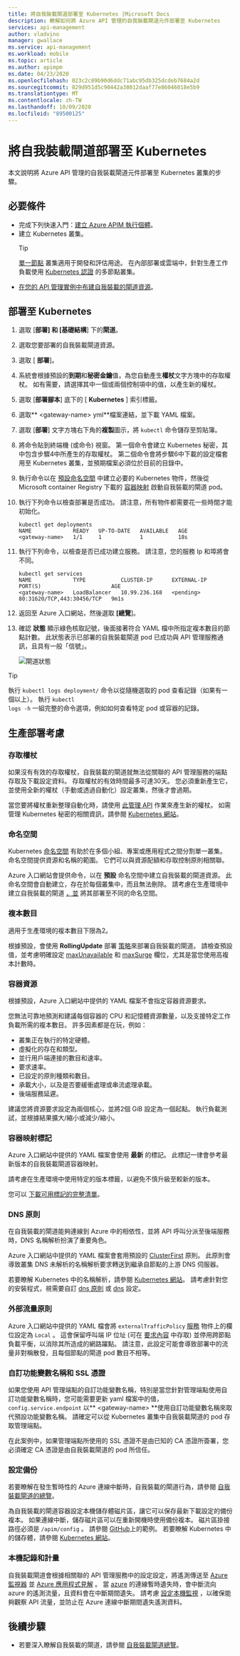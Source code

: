 ```yaml
---
title: 將自我裝載閘道部署至 Kubernetes |Microsoft Docs
description: 瞭解如何將 Azure API 管理的自我裝載閘道元件部署至 Kubernetes
services: api-management
author: vladvino
manager: gwallace
ms.service: api-management
ms.workload: mobile
ms.topic: article
ms.author: apimpm
ms.date: 04/23/2020
ms.openlocfilehash: 023c2c89b90d6ddc71abc95db325dcdeb7684a2d
ms.sourcegitcommit: 829d951d5c90442a38012daaf77e86046018e5b9
ms.translationtype: MT
ms.contentlocale: zh-TW
ms.lasthandoff: 10/09/2020
ms.locfileid: "89500125"
---
```

# <a name="deploy-a-self-hosted-gateway-to-kubernetes"></a>將自我裝載閘道部署至 Kubernetes

本文說明將 Azure API 管理的自我裝載閘道元件部署至 Kubernetes 叢集的步驟。

## <a name="prerequisites"></a>必要條件

- 完成下列快速入門：[建立 Azure APIM 執行個體](get-started-create-service-instance.md)。
- 建立 Kubernetes 叢集。
   > [!TIP]
   > [單一節點](https://kubernetes.io/docs/setup/#learning-environment) 叢集適用于開發和評估用途。 在內部部署或雲端中，針對生產工作負載使用 [Kubernetes 認證](https://kubernetes.io/partners/#conformance) 的多節點叢集。
- [在您的 API 管理實例中布建自我裝載的閘道資源](api-management-howto-provision-self-hosted-gateway.md)。

## <a name="deploy-to-kubernetes"></a>部署至 Kubernetes

1. 選取 [**部署] 和 [基礎結構**] 下的**閘道**。
2. 選取您要部署的自我裝載閘道資源。
3. 選取 [ **部署**]。
4. 系統會根據預設的**到期**和**秘密金鑰**值，為您自動產生**權杖**文字方塊中的存取權杖。 如有需要，請選擇其中一個或兩個控制項中的值，以產生新的權杖。
5. 選取 [**部署腳本**] 底下的 [ **Kubernetes** ] 索引標籤。
6. 選取** \<gateway-name\> yml**檔案連結，並下載 YAML 檔案。
7. 選取 [**部署**] 文字方塊右下角的**複製**圖示，將 `kubectl` 命令儲存至剪貼簿。
8. 將命令貼到終端機 (或命令) 視窗。 第一個命令會建立 Kubernetes 秘密，其中包含步驟4中所產生的存取權杖。 第二個命令會將步驟6中下載的設定檔套用至 Kubernetes 叢集，並預期檔案必須位於目前的目錄中。
9. 執行命令以在 [預設命名空間](https://kubernetes.io/docs/concepts/overview/working-with-objects/namespaces/) 中建立必要的 Kubernetes 物件，然後從 Microsoft container Registry 下載的 [容器映射](https://aka.ms/apim/sputnik/dhub) 啟動自我裝載的閘道 pod。
10. 執行下列命令以檢查部署是否成功。 請注意，所有物件都需要花一些時間才能初始化。
    ```console
    kubectl get deployments
    NAME             READY   UP-TO-DATE   AVAILABLE   AGE
    <gateway-name>   1/1     1            1           18s
    ```
11. 執行下列命令，以檢查是否已成功建立服務。 請注意，您的服務 Ip 和埠將會不同。
    ```console
    kubectl get services
    NAME             TYPE           CLUSTER-IP      EXTERNAL-IP   PORT(S)                      AGE
    <gateway-name>   LoadBalancer   10.99.236.168   <pending>     80:31620/TCP,443:30456/TCP   9m1s
    ```
12. 返回至 Azure 入口網站，然後選取 **[總覽**]。
13. 確認 **狀態** 顯示綠色核取記號，後面接著符合 YAML 檔中所指定複本數目的節點計數。 此狀態表示已部署的自我裝載閘道 pod 已成功與 API 管理服務通訊，且具有一般「信號」。

    ![閘道狀態](media/how-to-deploy-self-hosted-gateway-kubernetes/status.png)

> [!TIP]
> 執行 <code>kubectl logs deployment/<gateway-name></code> 命令以從隨機選取的 pod 查看記錄（如果有一個以上）。
> 執行 <code>kubectl logs -h</code> 一組完整的命令選項，例如如何查看特定 pod 或容器的記錄。

## <a name="production-deployment-considerations"></a>生產部署考慮

### <a name="access-token"></a>存取權杖
如果沒有有效的存取權杖，自我裝載的閘道就無法從關聯的 API 管理服務的端點存取及下載設定資料。 存取權杖的有效時間最多可達30天。 您必須重新產生它，並使用全新的權杖（手動或透過自動化）設定叢集，然後才會過期。

當您要將權杖重新整理自動化時，請使用 [此管理 API](/rest/api/apimanagement/2019-12-01/gateway/generatetoken) 作業來產生新的權杖。 如需管理 Kubernetes 秘密的相關資訊，請參閱 [Kubernetes 網站](https://kubernetes.io/docs/concepts/configuration/secret)。

### <a name="namespace"></a>命名空間
Kubernetes [命名空間](https://kubernetes.io/docs/concepts/overview/working-with-objects/namespaces/) 有助於在多個小組、專案或應用程式之間分割單一叢集。 命名空間提供資源和名稱的範圍。 它們可以與資源配額和存取控制原則相關聯。

Azure 入口網站會提供命令，以在 **預設** 命名空間中建立自我裝載的閘道資源。 此命名空間會自動建立，存在於每個叢集中，而且無法刪除。
請考慮在生產環境中建立自我裝載的閘道 [，並](https://kubernetesbyexample.com/ns/) 將其部署至不同的命名空間。

### <a name="number-of-replicas"></a>複本數目
適用于生產環境的複本數目下限為2。

根據預設，會使用 **RollingUpdate** 部署 [策略](https://kubernetes.io/docs/concepts/workloads/controllers/deployment/#strategy)來部署自我裝載的閘道。 請檢查預設值，並考慮明確設定 [maxUnavailable](https://kubernetes.io/docs/concepts/workloads/controllers/deployment/#max-unavailable) 和 [maxSurge](https://kubernetes.io/docs/concepts/workloads/controllers/deployment/#max-surge) 欄位，尤其是當您使用高複本計數時。

### <a name="container-resources"></a>容器資源
根據預設，Azure 入口網站中提供的 YAML 檔案不會指定容器資源要求。

您無法可靠地預測和建議每個容器的 CPU 和記憶體資源數量，以及支援特定工作負載所需的複本數目。 許多因素都是在玩，例如：

- 叢集正在執行的特定硬體。
- 虛擬化的存在和類型。
- 並行用戶端連接的數目和速率。
- 要求速率。
- 已設定的原則種類和數目。
- 承載大小，以及是否要緩衝處理或串流處理承載。
- 後端服務延遲。

建議您將資源要求設定為兩個核心，並將2個 GiB 設定為一個起點。 執行負載測試，並根據結果擴大/縮小或減少/縮小。

### <a name="container-image-tag"></a>容器映射標記
Azure 入口網站中提供的 YAML 檔案會使用 **最新** 的標記。 此標記一律會參考最新版本的自我裝載閘道容器映射。

請考慮在生產環境中使用特定的版本標籤，以避免不慎升級至較新的版本。

您可以 [下載可用標記的完整清單](https://mcr.microsoft.com/v2/azure-api-management/gateway/tags/list)。

### <a name="dns-policy"></a>DNS 原則
在自我裝載的閘道能夠連線到 Azure 中的相依性，並將 API 呼叫分派至後端服務時，DNS 名稱解析扮演了重要角色。

Azure 入口網站中提供的 YAML 檔案會套用預設的 [ClusterFirst](https://kubernetes.io/docs/concepts/services-networking/dns-pod-service/#pod-s-dns-policy) 原則。 此原則會導致叢集 DNS 未解析的名稱解析要求轉送到繼承自節點的上游 DNS 伺服器。

若要瞭解 Kubernetes 中的名稱解析，請參閱 [Kubernetes 網站](https://kubernetes.io/docs/concepts/services-networking/dns-pod-service)。 請考慮針對您的安裝程式，視需要自訂 [dns 原則](https://kubernetes.io/docs/concepts/services-networking/dns-pod-service/#pod-s-dns-policy) 或 [dns](https://kubernetes.io/docs/concepts/services-networking/dns-pod-service/#pod-s-dns-config) 設定。

### <a name="external-traffic-policy"></a>外部流量原則
Azure 入口網站中提供的 YAML 檔會將 `externalTrafficPolicy` [服務](https://kubernetes.io/docs/reference/generated/kubernetes-api/v1.19/#service-v1-core) 物件上的欄位設定為 `Local` 。 這會保留呼叫端 IP 位址 (可在 [要求內容](api-management-policy-expressions.md#ContextVariables) 中存取) 並停用跨節點負載平衡，以消除其所造成的網路躍點。 請注意，此設定可能會導致部署中的流量非對稱散發，且每個節點的閘道 pod 數目不相等。

### <a name="custom-domain-names-and-ssl-certificates"></a>自訂功能變數名稱和 SSL 憑證

如果您使用 API 管理端點的自訂功能變數名稱，特別是當您針對管理端點使用自訂功能變數名稱時，您可能需要更新 yaml 檔案中的值， `config.service.endpoint` 以** \<gateway-name\> **使用自訂功能變數名稱來取代預設功能變數名稱。 請確定可以從 Kubernetes 叢集中自我裝載閘道的 pod 存取管理端點。

在此案例中，如果管理端點所使用的 SSL 憑證不是由已知的 CA 憑證所簽署，您必須確定 CA 憑證是由自我裝載閘道的 pod 所信任。

### <a name="configuration-backup"></a>設定備份
若要瞭解在發生暫時性的 Azure 連線中斷時，自我裝載的閘道行為，請參閱 [自我裝載閘道的總覽](self-hosted-gateway-overview.md#connectivity-to-azure)。

為自我裝載的閘道容器設定本機儲存體磁片區，讓它可以保存最新下載設定的備份複本。 如果連線中斷，儲存磁片區可以在重新開機時使用備份複本。 磁片區掛接路徑必須是 <code>/apim/config</code> 。 請參閱 [GitHub](https://github.com/Azure/api-management-self-hosted-gateway/blob/master/examples/self-hosted-gateway-with-configuration-backup.yaml)上的範例。
若要瞭解 Kubernetes 中的儲存體，請參閱 [Kubernetes 網站](https://kubernetes.io/docs/concepts/storage/volumes/)。

### <a name="local-logs-and-metrics"></a>本機記錄和計量
自我裝載閘道會根據相關聯的 API 管理服務中的設定設定，將遙測傳送至 [Azure 監視器](api-management-howto-use-azure-monitor.md) 並 [Azure 應用程式見解](api-management-howto-app-insights.md) 。
當 [azure](self-hosted-gateway-overview.md#connectivity-to-azure) 的連線暫時遺失時，會中斷流向 azure 的遙測流量，且資料會在中斷期間遺失。
請考慮 [設定本機監視](how-to-configure-local-metrics-logs.md) ，以確保能夠觀察 API 流量，並防止在 Azure 連線中斷期間遺失遙測資料。

## <a name="next-steps"></a>後續步驟

* 若要深入瞭解自我裝載的閘道，請參閱 [自我裝載閘道總覽](self-hosted-gateway-overview.md)。
